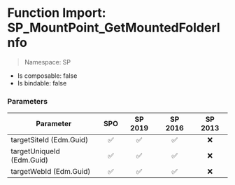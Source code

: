 # Function Import: SP_MountPoint_GetMountedFolderInfo

> Namespace: SP

- Is composable: false
- Is bindable: false

### Parameters

Parameter | SPO | SP 2019 | SP 2016 | SP 2013
----------|:---:|:-------:|:-------:|:-------:
targetSiteId (Edm.Guid) | ✅ | ✅ | ✅ | ❌
targetUniqueId (Edm.Guid) | ✅ | ✅ | ✅ | ❌
targetWebId (Edm.Guid) | ✅ | ✅ | ✅ | ❌